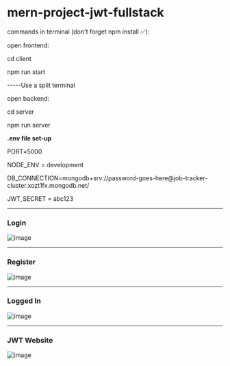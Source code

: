 # mern-project-jwt-fullstack

commands in terminal (don't forget npm install ✅):

open frontend: 
<p>cd client</p> 
<p>npm run start</p>

-----Use a split terminal

open backend: 
<p>cd server</p> 
<p>npm run server</p>

<p><strong>.env file set-up</strong></p>
<p>PORT=5000</p>
<p>NODE_ENV = development</p>
<p>DB_CONNECTION=mongodb+srv://password-goes-here@job-tracker-cluster.xozt1fx.mongodb.net/</p>
<p>JWT_SECRET = abc123</p>
<hr/>

<h3>Login</h3>

![image](https://user-images.githubusercontent.com/83515541/175124672-3fcce680-48cd-48bc-b762-ec918109a0a4.png)

<hr/>

<h3>Register</h3>

![image](https://user-images.githubusercontent.com/83515541/175126260-f4c6d839-1188-41c5-b569-8893c1c6718e.png)

<hr />

<h3>Logged In</h3>

![image](https://user-images.githubusercontent.com/83515541/175126563-22ccf73c-df82-4efa-9040-4a3320d3817e.png)

<hr />

<h3>JWT Website</h3>

![image](https://user-images.githubusercontent.com/83515541/175127389-13fcbeb8-0df1-4cd6-8c6c-bb409ef642f0.png)





